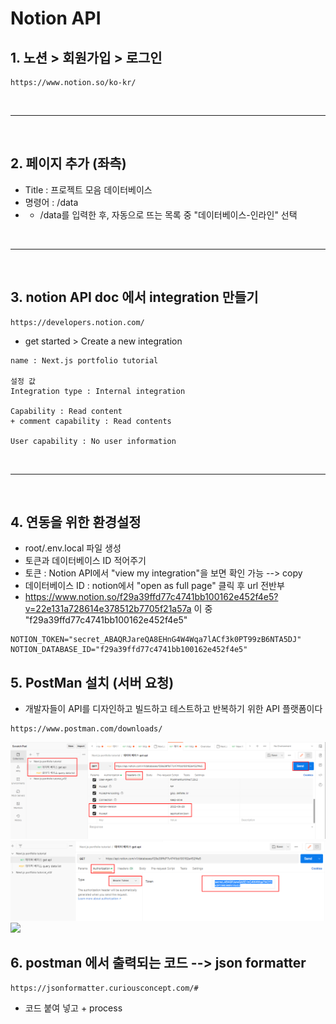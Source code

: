 # Notion API

## 1. 노션 > 회원가입 > 로그인

```
https://www.notion.so/ko-kr/
```

<br><hr><br>

## 2. 페이지 추가 (좌측)

- Title : 프로젝트 모음 데이터베이스
- 명령어 : /data
- - /data를 입력한 후, 자동으로 뜨는 목록 중 "데이터베이스-인라인" 선택

<br><hr><br>

## 3. notion API doc 에서 integration 만들기

```
https://developers.notion.com/
```

- get started > Create a new integration

```
name : Next.js portfolio tutorial

설정 값
Integration type : Internal integration

Capability : Read content
+ comment capability : Read contents

User capability : No user information
```

<br><hr><br>

## 4. 연동을 위한 환경설정

- root/.env.local 파일 생성
- 토큰과 데이터베이스 ID 적어주기
- 토큰 : Notion API에서 "view my integration"을 보면 확인 가능 --> copy
- 데이터베이스 ID : notion에서 "open as full page" 클릭 후 url 전반부
- https://www.notion.so/f29a39ffd77c4741bb100162e452f4e5?v=22e131a728614e378512b7705f21a57a 이 중 "f29a39ffd77c4741bb100162e452f4e5"

```
NOTION_TOKEN="secret_ABAQRJareQA8EHnG4W4Wqa7lACf3k0PT99zB6NTA5DJ"
NOTION_DATABASE_ID="f29a39ffd77c4741bb100162e452f4e5"
```

## 5. PostMan 설치 (서버 요청)

- 개발자들이 API를 디자인하고 빌드하고 테스트하고 반복하기 위한 API 플랫폼이다

```
https://www.postman.com/downloads/
```

![](../public/notionGuide/notion_getApi.png)
![](../public/notionGuide/notion_getApi2.png)
![](../public/notionGuide/notion_querydata.png.png)

## 6. postman 에서 출력되는 코드 --> json formatter

```
https://jsonformatter.curiousconcept.com/#
```

- 코드 붙여 넣고 + process
